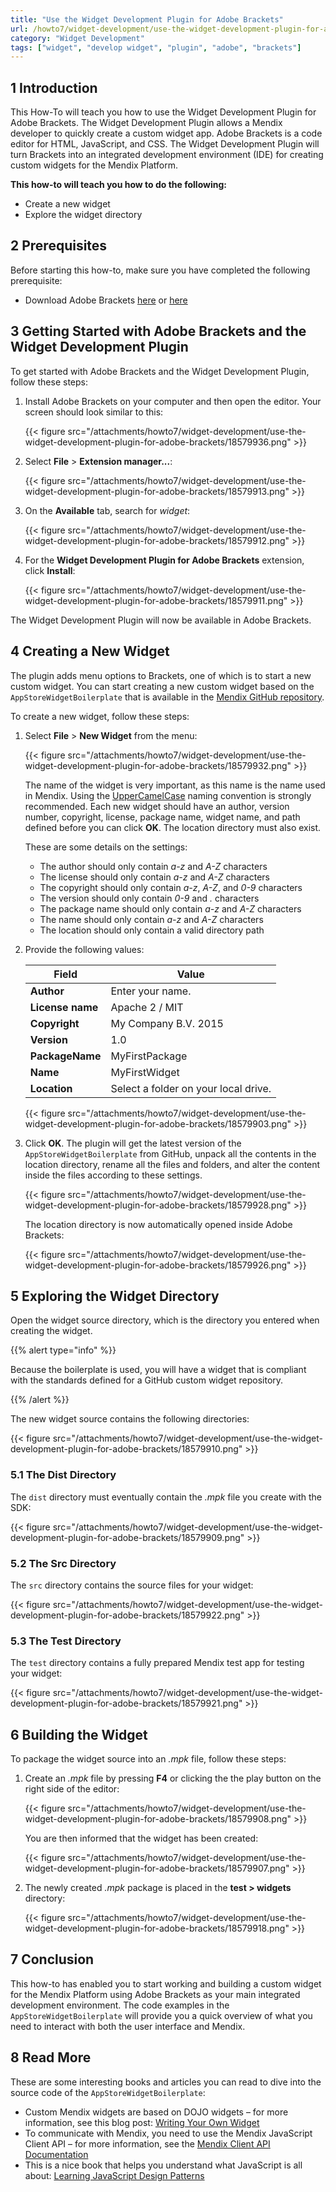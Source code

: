 ```yaml
---
title: "Use the Widget Development Plugin for Adobe Brackets"
url: /howto7/widget-development/use-the-widget-development-plugin-for-adobe-brackets/
category: "Widget Development"
tags: ["widget", "develop widget", "plugin", "adobe", "brackets"]
---
```


## 1 Introduction

This How-To will teach you how to use the Widget Development Plugin for Adobe Brackets. The Widget Development Plugin allows a Mendix developer to quickly create a custom widget app. Adobe Brackets is a code editor for HTML, JavaScript, and CSS. The Widget Development Plugin will turn Brackets into an integrated development environment (IDE) for creating custom widgets for the Mendix Platform.

**This how-to will teach you how to do the following:**

* Create a new widget
* Explore the widget directory

## 2 Prerequisites

Before starting this how-to, make sure you have completed the following prerequisite:

* Download Adobe Brackets [here](https://github.com/adobe/brackets/releases/tag/release-1.1) or [here](http://brackets.io/)

## 3 Getting Started with Adobe Brackets and the Widget Development Plugin

To get started with Adobe Brackets and the Widget Development Plugin, follow these steps:

1. Install Adobe Brackets on your computer and then open the editor. Your screen should look similar to this:

    {{< figure src="/attachments/howto7/widget-development/use-the-widget-development-plugin-for-adobe-brackets/18579936.png" >}}

2. Select **File** > **Extension manager...**:

    {{< figure src="/attachments/howto7/widget-development/use-the-widget-development-plugin-for-adobe-brackets/18579913.png" >}}

3. On the **Available** tab, search for *widget*:

    {{< figure src="/attachments/howto7/widget-development/use-the-widget-development-plugin-for-adobe-brackets/18579912.png" >}}

4. For the **Widget Development Plugin for Adobe Brackets** extension, click **Install**:

    {{< figure src="/attachments/howto7/widget-development/use-the-widget-development-plugin-for-adobe-brackets/18579911.png" >}}

The Widget Development Plugin will now be available in Adobe Brackets.

## 4 Creating a New Widget

The plugin adds menu options to Brackets, one of which is to start a new custom widget. You can start creating a new custom widget based on the `AppStoreWidgetBoilerplate` that is available in the [Mendix GitHub repository](https://github.com/mendix/AppStoreWidgetBoilerplate).

To create a new widget, follow these steps:

1. Select **File** > **New Widget** from the menu:

    {{< figure src="/attachments/howto7/widget-development/use-the-widget-development-plugin-for-adobe-brackets/18579932.png" >}}

    The name of the widget is very important, as this name is the name used in Mendix. Using the [UpperCamelCase](http://en.wikipedia.org/wiki/CamelCase) naming convention is strongly recommended. Each new widget should have an author, version number, copyright, license, package name, widget name, and path defined before you can click **OK**. The location directory must also exist.

    These are some details on the settings:

    * The author should only contain *a-z* and *A-Z* characters
    * The license should only contain *a-z* and *A-Z* characters
    * The copyright should only contain *a-z*, *A-Z*, and *0-9* characters
    * The version should only contain *0-9* and *.* characters
    * The package name should only contain *a-z* and *A-Z* characters
    * The name should only contain *a-z* and *A-Z* characters
    * The location should only contain a valid directory path

2. Provide the following values:

    Field | Value
    --- | ---
    **Author** | Enter your name.
    **License name** | Apache 2 / MIT
    **Copyright** | My Company B.V. 2015
    **Version** | 1.0
    **PackageName**  | MyFirstPackage
    **Name**  | MyFirstWidget
    **Location**  | Select a folder on your local drive.

    {{< figure src="/attachments/howto7/widget-development/use-the-widget-development-plugin-for-adobe-brackets/18579903.png" >}}

3. Click **OK**. The plugin will get the latest version of the `AppStoreWidgetBoilerplate` from GitHub, unpack all the contents in the location directory, rename all the files and folders, and alter the content inside the files according to these settings.

    {{< figure src="/attachments/howto7/widget-development/use-the-widget-development-plugin-for-adobe-brackets/18579928.png" >}}

    The location directory is now automatically opened inside Adobe Brackets:
    
    {{< figure src="/attachments/howto7/widget-development/use-the-widget-development-plugin-for-adobe-brackets/18579926.png" >}}

## 5 Exploring the Widget Directory

Open the widget source directory, which is the directory you entered when creating the widget. 

{{% alert type="info" %}}

Because the boilerplate is used, you will have a widget that is compliant with the standards defined for a GitHub custom widget repository.

{{% /alert %}}

The new widget source contains the following directories:

{{< figure src="/attachments/howto7/widget-development/use-the-widget-development-plugin-for-adobe-brackets/18579910.png" >}}

### 5.1 The Dist Directory

The `dist` directory must eventually contain the *.mpk* file you create with the SDK:

{{< figure src="/attachments/howto7/widget-development/use-the-widget-development-plugin-for-adobe-brackets/18579909.png" >}}

### 5.2 The Src Directory

The `src` directory contains the source files for your widget:

{{< figure src="/attachments/howto7/widget-development/use-the-widget-development-plugin-for-adobe-brackets/18579922.png" >}}

### 5.3 The Test Directory

The `test` directory contains a fully prepared Mendix test app for testing your widget:

{{< figure src="/attachments/howto7/widget-development/use-the-widget-development-plugin-for-adobe-brackets/18579921.png" >}}

## 6 Building the Widget

To package the widget source into an *.mpk* file, follow these steps:

1. Create an *.mpk* file by pressing **F4** or clicking the the play button on the right side of the editor:

    {{< figure src="/attachments/howto7/widget-development/use-the-widget-development-plugin-for-adobe-brackets/18579908.png" >}}

    You are then informed that the widget has been created:

    {{< figure src="/attachments/howto7/widget-development/use-the-widget-development-plugin-for-adobe-brackets/18579907.png" >}}

2. The newly created *.mpk* package is placed in the **test > widgets** directory:

    {{< figure src="/attachments/howto7/widget-development/use-the-widget-development-plugin-for-adobe-brackets/18579918.png" >}}

## 7 Conclusion

This how-to has enabled you to start working and building a custom widget for the Mendix Platform using Adobe Brackets as your main integrated development environment. The code examples in the `AppStoreWidgetBoilerplate` will provide you a quick overview of what you need to interact with both the user interface and Mendix.

## 8 Read More

These are some interesting books and articles you can read to dive into the source code of the `AppStoreWidgetBoilerplate`:

* Custom Mendix widgets are based on DOJO widgets – for more information, see this blog post: 
[Writing Your Own Widget](http://dojotoolkit.org/reference-guide/1.10/quickstart/writingWidgets.html)
* To communicate with Mendix, you need to use the Mendix JavaScript Client API – for more information, see the [Mendix Client API Documentation](https://apidocs.rnd.mendix.com/7/client/index.html)
* This is a nice book that helps you understand what JavaScript is all about: [Learning JavaScript Design Patterns](http://addyosmani.com/resources/essentialjsdesignpatterns/book/)
